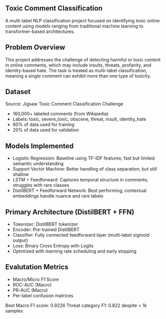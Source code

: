 ## Toxic Comment Classification 
A multi-label NLP classification project focused on identifying toxic online content using models ranging from traditional machine learning to transformer-based architectures.

## Problem Overview 
This project addresses the challenge of detecting harmful or toxic content in online comments, which may include insults, threats, profanity, and identity-based hate. The task is treated as multi-label classification, meaning a single comment can exhibit more than one type of toxicity.

## Dataset 
Source: Jigsaw Toxic Comment Classification Challenge
- 160,000+ labeled comments (from Wikipedia)
- Labels: toxic, severe_toxic, obscene, threat, insult, identity_hate
- 80% of data used for training
- 20% of data used for validation

## Models Implemented 
- Logistic Regression: Baseline using TF-IDF features; fast but limited semantic understanding
- Support Vector Machine: Better handling of class separation, but still shallow
- LSTM + Feedforward: Captures temporal structure in comments; struggles with rare classes
- DistilBERT + Feedforward Network: 	Best performing; contextual embeddings handle nuance and rare labels

## Primary Architecture (DistilBERT + FFN) 
- Tokenizer: DistilBERT tokenizer
- Encoder: Pre-trained DistilBERT
- Classifier: Fully connected feedforward layer (multi-label sigmoid output)
- Loss: Binary Cross Entropy with Logits
- Optimized with learning rate scheduling and early stopping

## Evalutation Metrics
- Macro/Micro F1 Score
- ROC-AUC (Macro)
- PR-AUC (Macro)
- Per-label confusion matrices

Best Macro F1 score: 0.9226
Threat category F1: 0.822 despite < 1k samples
